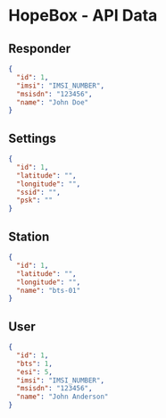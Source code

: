 # HopeBox - API Data

## Responder
```json
{
  "id": 1,
  "imsi": "IMSI_NUMBER",
  "msisdn": "123456",
  "name": "John Doe"
}
```

## Settings
```json
{
  "id": 1,
  "latitude": "",
  "longitude": "",
  "ssid": "",
  "psk": ""
}
```

## Station
```json
{
  "id": 1,
  "latitude": "",
  "longitude": "",
  "name": "bts-01"
}
```

## User
```json
{
  "id": 1,
  "bts": 1,
  "esi": 5,
  "imsi": "IMSI_NUMBER",
  "msisdn": "123456",
  "name": "John Anderson"
}
```
